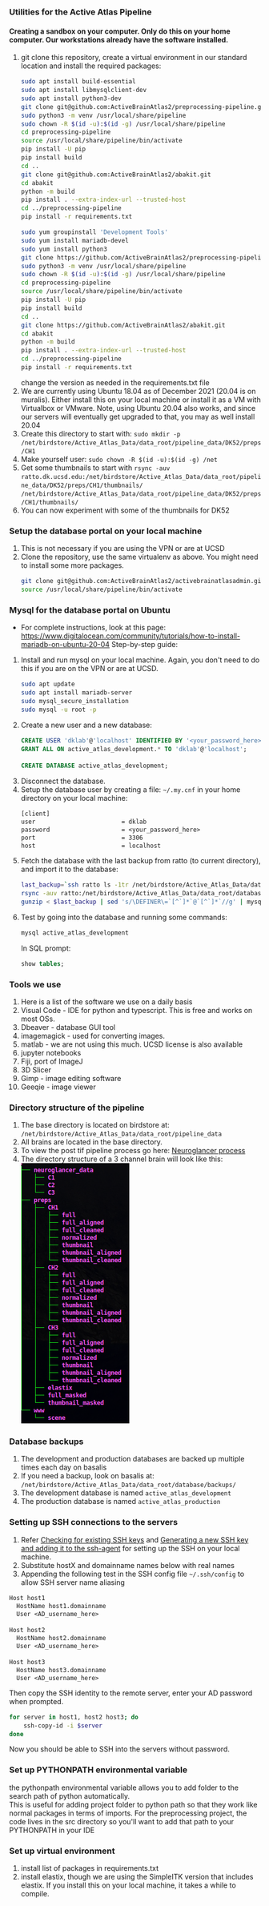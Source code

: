 
### Utilities for the Active Atlas Pipeline
#### Creating a sandbox on your computer. Only do this on your home computer. Our workstations already have the software installed.
1. git clone this repository, create a virtual environment in our standard location 
and install the required packages:
    ```bash
    sudo apt install build-essential
    sudo apt install libmysqlclient-dev
    sudo apt install python3-dev
    git clone git@github.com:ActiveBrainAtlas2/preprocessing-pipeline.git
    sudo python3 -m venv /usr/local/share/pipeline
    sudo chown -R $(id -u):$(id -g) /usr/local/share/pipeline
    cd preprocessing-pipeline
    source /usr/local/share/pipeline/bin/activate
    pip install -U pip
    pip install build
    cd ..
    git clone git@github.com:ActiveBrainAtlas2/abakit.git
    cd abakit
    python -m build
    pip install . --extra-index-url --trusted-host
    cd ../preprocessing-pipeline
    pip install -r requirements.txt
    ```
    ```bash
    sudo yum groupinstall 'Development Tools'
    sudo yum install mariadb-devel
    sudo yum install python3
    git clone https://github.com/ActiveBrainAtlas2/preprocessing-pipeline.git
    sudo python3 -m venv /usr/local/share/pipeline
    sudo chown -R $(id -u):$(id -g) /usr/local/share/pipeline
    cd preprocessing-pipeline
    source /usr/local/share/pipeline/bin/activate
    pip install -U pip
    pip install build
    cd ..
    git clone https://github.com/ActiveBrainAtlas2/abakit.git
    cd abakit
    python -m build
    pip install . --extra-index-url --trusted-host
    cd ../preprocessing-pipeline
    pip install -r requirements.txt
    ```    
    change the version as needed in the requirements.txt file
1. We are currently using Ubuntu 18.04 as of December 2021 (20.04 is on muralis). Either install this 
on your local machine or install it as a VM with Virtualbox or VMware. Note, using Ubuntu 20.04 also works, 
and since our servers will eventually get upgraded to that, you may as well install 20.04 
1. Create this directory to start with: `sudo mkdir -p /net/birdstore/Active_Atlas_Data/data_root/pipeline_data/DK52/preps/CH1` 
1. Make yourself user: `sudo chown -R $(id -u):$(id -g) /net`
1. Get some thumbnails to start with 
`rsync -auv ratto.dk.ucsd.edu:/net/birdstore/Active_Atlas_Data/data_root/pipeline_data/DK52/preps/CH1/thumbnails/ 
/net/birdstore/Active_Atlas_Data/data_root/pipeline_data/DK52/preps/CH1/thumbnails/`
1. You can now experiment with some of the thumbnails for DK52
### Setup the database portal on your local machine
1. This is not necessary if you are using the VPN or are at UCSD
1. Clone the repository, use the same virtualenv as above. You might need to install some more packages.
    ```bash
    git clone git@github.com:ActiveBrainAtlas2/activebrainatlasadmin.git
    source /usr/local/share/pipeline/bin/activate
    ```
### Mysql for the database portal on Ubuntu
- For complete instructions, look at this page: https://www.digitalocean.com/community/tutorials/how-to-install-mariadb-on-ubuntu-20-04
Step-by-step guide:
1. Install and run mysql on your local machine. Again, you don't need to do this if you are on the VPN or are at UCSD.
    ```bash
    sudo apt update
    sudo apt install mariadb-server
    sudo mysql_secure_installation
    sudo mysql -u root -p
    ```
1. Create a new user and a new database:
    ```SQL
    CREATE USER 'dklab'@'localhost' IDENTIFIED BY '<your_password_here>';
    GRANT ALL ON active_atlas_development.* TO 'dklab'@'localhost';
    
    CREATE DATABASE active_atlas_development;
    ```
1. Disconnect the database.
1. Setup the database user by creating a file: `~/.my.cnf` in your home directory on your local machine:
    ```
    [client]
    user                        = dklab
    password                    = <your_password_here>
    port                        = 3306
    host                        = localhost
    ```
1. Fetch the database with the last backup from ratto (to current directory), and import it to the database:
    ```bash
    last_backup=`ssh ratto ls -1tr /net/birdstore/Active_Atlas_Data/data_root/database/backups/ | tail -1`
    rsync -auv ratto:/net/birdstore/Active_Atlas_Data/data_root/database/backups/$last_backup ./
    gunzip < $last_backup | sed 's/\DEFINER\=`[^`]*`@`[^`]*`//g' | mysql active_atlas_development
    ```
1. Test by going into the database and running some commands:
    ```bash
    mysql active_atlas_development
    ```
    In SQL prompt:
    ```SQL
    show tables;
    ```

### Tools we use
1. Here is a list of the software we use on a daily basis
1. Visual Code - IDE for python and typescript. This is free and works on most OSs.
1. Dbeaver - database GUI tool
1. imagemagick - used for converting images.
1. matlab - we are not using this much. UCSD license is also available
1. jupyter notebooks
1. Fiji, port of ImageJ
1. 3D Slicer 
1. Gimp - image editing software
1. Geeqie - image viewer


### Directory structure of the pipeline
1. The base directory is located on birdstore at: `/net/birdstore/Active_Atlas_Data/data_root/pipeline_data`
2. All brains are located in the base directory.
3. To view the post tif pipeline process go here: [Neuroglancer process](PROCESS.md)
4. The directory structure of a 3 channel brain will look like this:
![MD589](./docs/images/MD589.tree.png)


### Database backups
1. The development and production databases are backed up multiple times each day on basalis
1. If you need a backup, look on basalis at: `/net/birdstore/Active_Atlas_Data/data_root/database/backups/`
1. The development database is named `active_atlas_development`
1. The production database is named `active_atlas_production`
### Setting up SSH connections to the servers
1. Refer [Checking for existing SSH keys](https://docs.github.com/en/free-pro-team@latest/github/authenticating-to-github/checking-for-existing-ssh-keys) and [Generating a new SSH key and adding it to the ssh-agent](https://docs.github.com/en/enterprise-server@2.19/github/authenticating-to-github/generating-a-new-ssh-key-and-adding-it-to-the-ssh-agent) for setting up the SSH on your local machine.
1. Substitute hostX and domainname names below with real names
1. Appending the following test in the SSH config file `~/.ssh/config` to allow SSH server name aliasing
```
Host host1
  HostName host1.domainname
  User <AD_username_here>

Host host2
  HostName host2.domainname
  User <AD_username_here>

Host host3
  HostName host3.domainname
  User <AD_username_here>
```

Then copy the SSH identity to the remote server, enter your AD password when prompted.
```bash
for server in host1, host2 host3; do
    ssh-copy-id -i $server
done
```

Now you should be able to SSH into the servers without password.

### Set up PYTHONPATH environmental variable

the pythonpath environmental variable allows you to add folder to the search path of python automatically.  
This is useful for adding project folder to python path so that they work like normal packages in terms of imports.
For the preprocessing project, the code lives in the src directory so you'll want to add that
path to your PYTHONPATH in your IDE
### Set up virtual environment

1. install list of packages in requirements.txt
2. install elastix, though we are using the SimpleITK version that includes elastix.
If you install this on your local machine, it takes a while to compile.

